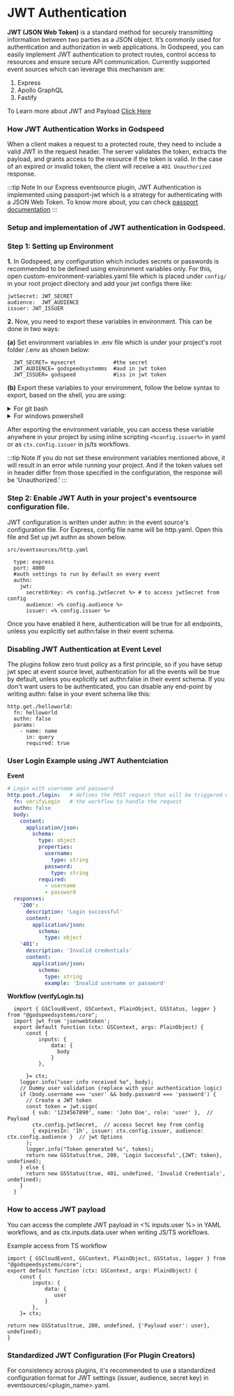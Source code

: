 # JWT Authentication

**JWT (JSON Web Token)** is a standard method for securely transmitting information between two parties as a JSON object. It’s commonly used for authentication and authorization in web applications.
In Godspeed, you can easily implement JWT authentication to protect routes, control access to resources and ensure secure API communication.
Currently supported event sources which can leverage this mechanism are:
1. Express
2. Apollo GraphQL
3. Fastify

To Learn more about JWT and Payload [Click Here](/docs/microservices-framework/authentication/jwt)


### How JWT Authentication Works in Godspeed
When a client makes a request to a protected route, they need to include a valid JWT in the request header. 
The server validates the token, extracts the payload, and grants access to the resource if the token is valid.
In the case of an expired or invalid token, the client will receive a `401 Unauthorized` response.

:::tip Note
In our Express eventsource plugin, JWT Authentication is implemented using passport-jwt which is a strategy for authenticating with a JSON Web Token. To know more about, you can check [passport documentation](https://www.passportjs.org/)
:::

### Setup and implementation of JWT authentication in Godspeed.

### Step 1: Setting up Environment

**1.** In Godspeed, any configuration which includes secrets or passwords is recommended to be defined using environment variables only. For this, open custom-environment-variables.yaml file which is placed under `config/` in your root project directory and add your jwt configs there like:

  ```
  jwtSecret: JWT_SECRET
  audience:  JWT_AUDIENCE     
  issuer: JWT_ISSUER

  ```

**2.** Now, you need to export these variables in environment. This can be done in two ways:

  **(a)** Set environment variables in .env file which is under your project's root folder /.env as shown below:
  ```
    JWT_SECRET= mysecret            #the secret
    JWT_AUDIENCE= godspeedsystemms  #aud in jwt token
    JWT_ISSUER= godspeed            #iss in jwt token

  ```

  **(b)** Export these variables to your environment, follow the below syntax to export, based on the shell, you are using:
  <details>
  <summary> For git bash  </summary>

   ```bash
      $ export JWT_SECRET=mysecret
      $ export JWT_ISS= mycompany
   ```

  </details>

  <details> 
  <summary> For windows powershell  </summary>

   ```bash
    $env:JWT_SECRET= "mysecret"
    $env:JWT_ISS= "mycompany"  
   ```

  </details>

  After exporting the environment variable, you can access these variable anywhere in your project by using inline
  scripting `<%config.issuer%>` in yaml or as `ctx.config.issuer` in js/ts workflows.

:::tip Note 
If you do not set these environment variables mentioned above, it will result in an error while running your project. And if the token values set in header differ from those specified in the configuration, the response will be 'Unauthorized.'
:::

### Step 2: Enable JWT Auth in your project's eventsource configuration file.
JWT configuration is written under authn: in the event source's configuration file. For Express, config file name will be http.yaml. Open this file and Set up jwt authn as shown below.

`src/eventsources/http.yaml`
```
  type: express
  port: 4000
  #auth settings to run by default on every event
  authn:
    jwt:			
      secretOrKey: <% config.jwtSecret %> # to access jwtSecret from config
      audience: <% config.audience %>   
      issuer: <% config.issuer %>     
```
Once you have enabled it here, authentication will be true for all endpoints, unless you explicitly set authn:false in their event schema.


### Disabling JWT Authentication at Event Level

  The plugins follow zero trust policy as a first principle, so if you have setup jwt spec at event source level, authentication for all the events will be true by default, unless you explicitly set authn:false in their event schema.
  If you don't want users to be authenticated, you can disable any end-point by writing authn: false in your event schema like this:

  ```
  http.get./helloworld:
    fn: helloworld
    authn: false
    params:
      - name: name
        in: query
        required: true
  ```


### User Login Example using JWT Authentciation 

**Event**
```yaml
# Login with username and password
http.post./login:   # defines the POST request that will be triggered when a client hits /login endpoint.
  fn: verifyLogin   # the workflow to handle the request
  authn: false
  body:
    content:
      application/json:
        schema:
          type: object
          properties:
            username:
              type: string
            password:
              type: string
          required:
            - username
            - password
  responses:
    '200':
      description: 'Login successful'
      content:
        application/json:
          schema:
            type: object
    '401':
      description: 'Invalid credentials'
      content:
        application/json:
          schema:
            type: string
            example: 'Invalid username or password'
```
**Workflow (verifyLogin.ts)**
```
  import { GSCloudEvent, GSContext, PlainObject, GSStatus, logger } from "@godspeedsystems/core";
  import jwt from 'jsonwebtoken';
  export default function (ctx: GSContext, args: PlainObject) {
      const {
          inputs: {
              data: {
                body
              }
          }, 
      
      }= ctx;
    logger.info("user info received %o", body);
    // Dummy user validation (replace with your authentication logic)
    if (body.username === 'user' && body.password === 'password') {
      // Create a JWT token
      const token = jwt.sign(
        { sub: '1234567890', name: 'John Doe', role: 'user' },  // Payload
        ctx.config.jwtSecret,  // access Secret key from config
        { expiresIn: '1h', issuer: ctx.config.issuer, audience: ctx.config.audience }  // jwt Options
      );
      logger.info("Token generated %s", token);
      return new GSStatus(true, 200, 'Login Successful',{JWT: token}, undefined);  
    } else {
      return new GSStatus(true, 401, undefined, 'Invalid Credentials',  undefined); 
    }
  }
```


### How to access JWT payload
You can access the complete JWT payload in <% inputs.user %> in YAML workflows, and as ctx.inputs.data.user when writing JS/TS workflows.

Example access from TS workflow
```
import { GSCloudEvent, GSContext, PlainObject, GSStatus, logger } from "@godspeedsystems/core";
export default function (ctx: GSContext, args: PlainObject) {
    const {
        inputs: {
            data: {
               user		
            }
        }, 
    }= ctx;

return new GSStatus(true, 200, undefined, {'Payload user': user}, undefined);  
}

```

### Standardized JWT Configuration (For Plugin Creators)

For consistency across plugins, it's recommended to use a standardized configuration format for JWT settings (issuer, audience, secret key) in eventsources/<plugin_name>.yaml.

